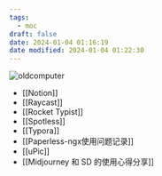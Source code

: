 ```yaml
---
tags:
  - moc
draft: false
date: 2024-01-04 01:16:19
date modified: 2024-01-04 01:22:30
---
```

![oldcomputer](https://pic.237484.xyz/uPic/old%20computer.webp)
- [[Notion]]
- [[Raycast]]
- [[Rocket Typist]]
- [[Spotless]]
- [[Typora]]
- [[Paperless-ngx使用问题记录]]
- [[uPic]]
- [[Midjourney 和 SD 的使用心得分享]]
